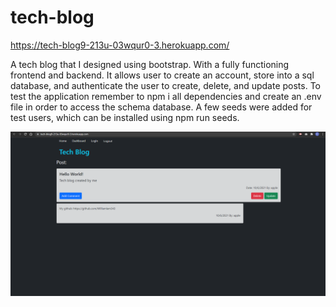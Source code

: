 # tech-blog

https://tech-blog9-213u-03wqur0-3.herokuapp.com/

A tech blog that I designed using bootstrap. With a fully functioning frontend and backend. It allows user to create an account, store into a sql database, and authenticate the user to create, delete, and update posts. To test the application remember to npm i all dependencies and create an .env file in order to access the schema database. A few seeds were added for test users, which can be installed using npm run seeds.
<br>

![tech blog](./public/img/tech-blog.png)
